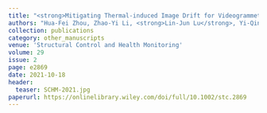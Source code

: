 ```yaml
---
title: "<strong>Mitigating Thermal‐induced Image Drift for Videogrammetric Technique in Support of Structural Monitoring Applications</strong>"
authors: "Hua‐Fei Zhou, Zhao‐Yi Li, <strong>Lin‐Jun Lu</strong>, Yi‐Qing Ni"
collection: publications
category: other_manuscripts
venue: 'Structural Control and Health Monitoring'
volume: 29
issue: 2
page: e2869
date: 2021-10-18
header:
  teaser: SCHM-2021.jpg
paperurl: https://onlinelibrary.wiley.com/doi/full/10.1002/stc.2869
---
```

